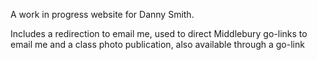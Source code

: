 A work in progress website for Danny Smith. 

Includes
  a redirection to email me, used to direct Middlebury go-links to email me and
  a class photo publication, also available through a go-link

